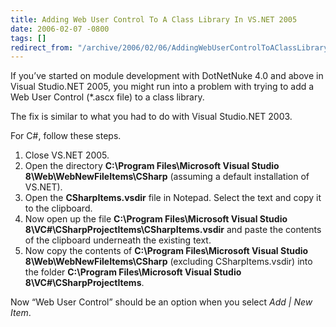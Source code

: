 ```yaml
---
title: Adding Web User Control To A Class Library In VS.NET 2005
date: 2006-02-07 -0800
tags: []
redirect_from: "/archive/2006/02/06/AddingWebUserControlToAClassLibraryInVS.NET2005.aspx/"
---
```


If you’ve started on module development with DotNetNuke 4.0 and above in
Visual Studio.NET 2005, you might run into a problem with trying to add
a Web User Control (\*.ascx file) to a class library.

The fix is similar to what you had to do with Visual Studio.NET 2003.

For C\#, follow these steps.

1.  Close VS.NET 2005.
2.  Open the directory **C:\\Program Files\\Microsoft Visual Studio
    8\\Web\\WebNewFileItems\\CSharp** (assuming a default installation
    of VS.NET).
3.  Open the **CSharpItems.vsdir** file in Notepad. Select the text and
    copy it to the clipboard.
4.  Now open up the file **C:\\Program Files\\Microsoft Visual Studio
    8\\VC\#\\CSharpProjectItems\\CSharpItems.vsdir** and paste the
    contents of the clipboard underneath the existing text.
5.  Now copy the contents of **C:\\Program Files\\Microsoft Visual
    Studio 8\\Web\\WebNewFileItems\\CSharp** (excluding
    CSharpItems.vsdir) into the folder **C:\\Program Files\\Microsoft
    Visual Studio 8\\VC\#\\CSharpProjectItems**.

Now “Web User Control” should be an option when you select *Add | New
Item*.

